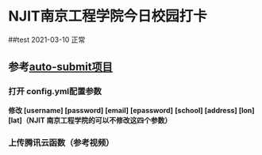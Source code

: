 #      NJIT南京工程学院今日校园打卡
##test 2021-03-10 正常
## 参考[auto-submit项目](https://github.com/ZimoLoveShuang/auto-submit)

### 打开 config.yml配置参数  
**修改 [username]  [password]  [email]  [epassword]**
**[school] [address] [lon] [lat]（NJIT 南京工程学院的可以不修改这四个参数）**

### 上传腾讯云函数（参考视频）


